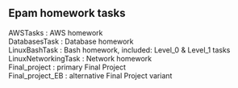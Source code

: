 Epam homework tasks
-------------------
AWSTasks		: AWS homework<br>
DatabasesTask		: Database homework<br>
LinuxBashTask		: Bash homework, included: Level_0 & Level_1 tasks<br>
LinuxNetworkingTask	: Network homework<br>
Final_project		: primary Final Project<br>
Final_project_EB	: alternative Final Project variant<br>

